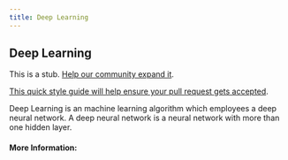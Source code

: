 ```yaml
---
title: Deep Learning
---
```


## Deep Learning

This is a stub. [Help our community expand it](https://github.com/freeCodeCamp/guide-articles/tree/master/articles/Machine-Learning/Deep-Learning/index.md).

[This quick style guide will help ensure your pull request gets accepted](https://github.com/freeCodeCamp/guide-articles/blob/master/README.md).

Deep Learning is an machine learning algorithm which employees a deep neural network. A deep neural network is a neural network with more than one hidden layer.

#### More Information:
<!-- Please add any articles you think might be helpful to read before writing the article -->


